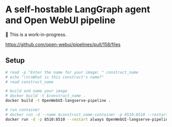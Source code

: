 # A self-hostable LangGraph agent and Open WebUI pipeline

🚨 This is a work-in-progress.

https://github.com/open-webui/pipelines/pull/158/files


## Setup

```sh
# read -p "Enter the name for your image: " construct_name
# echo "\n\nWhat is this construct's name?"
# read construct_name

# build and name your image
# docker build -t $construct_name .
docker build -t OpenWebUI-langserve-pipeline .

# run container
# docker run -d --name $construct_name-container -p 8510:8510 --restart always $construct_name
docker run -d -p 8510:8510 --restart always OpenWebUI-langserve-pipeline
```
